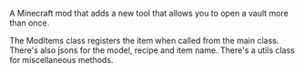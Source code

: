 A Minecraft mod that adds a new tool that allows you to open a vault more than once.

The ModItems class registers the item when called from the main class. There's also jsons for the model, recipe and item name. There's a utils class for miscellaneous methods.
